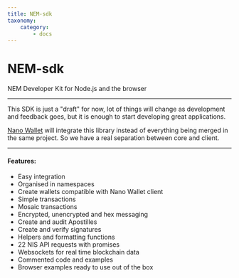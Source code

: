 ```yaml
---
title: NEM-sdk
taxonomy:
    category:
        - docs
---
```


# NEM-sdk
NEM Developer Kit for Node.js and the browser

---

This SDK is just a "draft" for now, lot of things will change as development and feedback goes, but it is enough to start developing great applications.

[Nano Wallet](https://github.com/NemProject/NanoWallet) will integrate this library instead of everything being merged in the same project. So we have a real separation between core and client.

---

#### Features:
- Easy integration
- Organised in namespaces
- Create wallets compatible with Nano Wallet client
- Simple transactions
- Mosaic transactions
- Encrypted, unencrypted and hex messaging
- Create and audit Apostilles
- Create and verify signatures
- Helpers and formatting functions
- 22 NIS API requests with promises
- Websockets for real time blockchain data
- Commented code and examples
- Browser examples ready to use out of the box